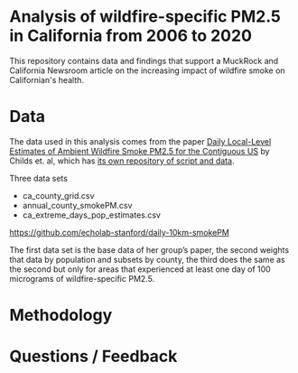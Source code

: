 # Analysis of wildfire-specific PM2.5 in California from 2006 to 2020

This repository contains data and findings that support a MuckRock and California Newsroom article on the increasing impact of wildfire smoke on Californian's health.

# Data 

The data used in this analysis comes from the paper [Daily Local-Level Estimates of Ambient Wildfire Smoke PM2.5 for the Contiguous US](https://pubs.acs.org/doi/10.1021/acs.est.2c02934) by Childs et. al, which has [its own repository of script and data](https://github.com/echolab-stanford/daily-10km-smokePM).

Three data sets 

- ca_county_grid.csv 
- annual_county_smokePM.csv
- ca_extreme_days_pop_estimates.csv

https://github.com/echolab-stanford/daily-10km-smokePM

 The first data set is the base data of her group’s paper, the second weights that data by population and subsets by county, the third does the same as the second but only for areas that experienced at least one day of 100 micrograms of wildfire-specific PM2.5.


# Methodology 


# Questions / Feedback
